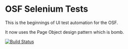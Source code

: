 # OSF Selenium Tests

This is the beginnings of UI test automation for the OSF.

It now uses the Page Object design pattern which is bomb.

[![Build Status](https://travis-ci.org/cos-qa/osf-selenium-tests.svg?branch=develop)](https://travis-ci.org/cos-qa/osf-selenium-tests)
